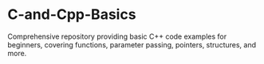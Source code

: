 # C-and-Cpp-Basics
Comprehensive repository providing basic C++ code examples for beginners, covering functions, parameter passing, pointers, structures, and more.
